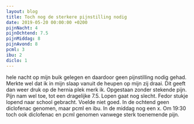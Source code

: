 ```yaml
---
layout: blog
title: Toch nog de sterkere pijnstilling nodig
date: 2019-05-20 00:00:00 +0200
pijnNacht: 4
pijnOchtend: 7.5
pijnMiddag: 8
pijnAvond: 8
pcml: 3
ibu: 2
diclo: 1
---
```


hele nacht op mijn buik gelegen en daardoor geen pijnstilling nodig gehad. Merkte wel dat ik in mijn slaap vanuit de heupen op mijn zij draai. Dit geeft dan weer druk op de hernia plek merk ik. Opgestaan zonder stekende pijn. Pijn nam wel toe, tot een dragelijke 7.5. Lopen gaat nog slecht. Fedor stukje lopend naar school gebracht. Voelde niet goed. In de ochtend geen diclofenac genomen, maar pcml en ibu. In de middag nog een x. Om 19:30 toch ook diclofenac en pcml genomen vanwege sterk toenemende pijn. 


